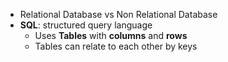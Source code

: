 - Relational Database vs Non Relational Database
- **SQL**: structured query language
  - Uses **Tables** with **columns** and **rows**
  - Tables can relate to each other by keys